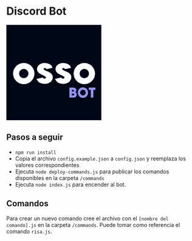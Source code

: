 # Discord Bot
![Logo](/assets/images/logo.jpg "Logo")

## Pasos a seguir
- `npm run install`
- Copia el archivo `config.example.json` a `config.json` y reemplaza los valores correspondientes
- Ejecuta `node deploy-commands.js` para publicar los comandos disponibles en la carpeta `/commands`
- Ejecuta `node index.js` para encender al bot.


## Comandos
Para crear un nuevo comando cree el archivo con el `[nombre del comando].js` en la carpeta `/commands`. Puede tomar como referencia el comando `risa.js`.